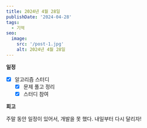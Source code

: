 ```yaml
---
title: 2024년 4월 28일
publishDate: '2024-04-28'
tags:
  - 기억
seo:
  image:
    src: '/post-1.jpg'
    alt: 2024년 4월 28일
---
```


**일정**

- [x] 알고리즘 스터디
  - [x] 문제 풀고 정리
  - [x] 스터디 참여

**회고**

주말 동안 일정이 있어서, 개발을 못 했다. 내일부터 다시 달리자!
